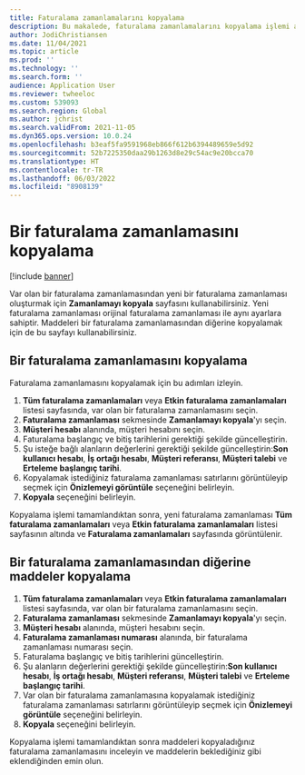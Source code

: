 ```yaml
---
title: Faturalama zamanlamalarını kopyalama
description: Bu makalede, faturalama zamanlamalarını kopyalama işlemi açıklanmaktadır.
author: JodiChristiansen
ms.date: 11/04/2021
ms.topic: article
ms.prod: ''
ms.technology: ''
ms.search.form: ''
audience: Application User
ms.reviewer: twheeloc
ms.custom: 539093
ms.search.region: Global
ms.author: jchrist
ms.search.validFrom: 2021-11-05
ms.dyn365.ops.version: 10.0.24
ms.openlocfilehash: b3eaf5fa9591968eb866f612b6394489659e5d92
ms.sourcegitcommit: 52b7225350daa29b1263d8e29c54ac9e20bcca70
ms.translationtype: HT
ms.contentlocale: tr-TR
ms.lasthandoff: 06/03/2022
ms.locfileid: "8908139"
---
```

# <a name="copy-a-billing-schedule"></a>Bir faturalama zamanlamasını kopyalama

[!include [banner](../includes/banner.md)]

Var olan bir faturalama zamanlamasından yeni bir faturalama zamanlaması oluşturmak için **Zamanlamayı kopyala** sayfasını kullanabilirsiniz. Yeni faturalama zamanlaması orijinal faturalama zamanlaması ile aynı ayarlara sahiptir. Maddeleri bir faturalama zamanlamasından diğerine kopyalamak için de bu sayfayı kullanabilirsiniz.

## <a name="copy-a-billing-schedule"></a>Bir faturalama zamanlamasını kopyalama

Faturalama zamanlamasını kopyalamak için bu adımları izleyin.

1. **Tüm faturalama zamanlamaları** veya **Etkin faturalama zamanlamaları** listesi sayfasında, var olan bir faturalama zamanlamasını seçin.
2. **Faturalama zamanlaması** sekmesinde **Zamanlamayı kopyala**'yı seçin.
3. **Müşteri hesabı** alanında, müşteri hesabını seçin.
4. Faturalama başlangıç ve bitiş tarihlerini gerektiği şekilde güncelleştirin.
5. Şu isteğe bağlı alanların değerlerini gerektiği şekilde güncelleştirin:**Son kullanıcı hesabı**, **İş ortağı hesabı**, **Müşteri referansı**, **Müşteri talebi** ve **Erteleme başlangıç tarihi**.
6. Kopyalamak istediğiniz faturalama zamanlaması satırlarını görüntüleyip seçmek için **Önizlemeyi görüntüle** seçeneğini belirleyin.
7. **Kopyala** seçeneğini belirleyin.

Kopyalama işlemi tamamlandıktan sonra, yeni faturalama zamanlaması **Tüm faturalama zamanlamaları** veya **Etkin faturalama zamanlamaları** listesi sayfasının altında ve **Faturalama zamanlamaları** sayfasında görüntülenir.

## <a name="copy-items-from-one-billing-schedule-to-another"></a>Bir faturalama zamanlamasından diğerine maddeler kopyalama

1. **Tüm faturalama zamanlamaları** veya **Etkin faturalama zamanlamaları** listesi sayfasında, var olan bir faturalama zamanlamasını seçin.
2. **Faturalama zamanlaması** sekmesinde **Zamanlamayı kopyala**'yı seçin.
3. **Müşteri hesabı** alanında, müşteri hesabını seçin.
4. **Faturalama zamanlaması numarası** alanında, bir faturalama zamanlaması numarası seçin.
4. Faturalama başlangıç ve bitiş tarihlerini güncelleştirin.
5. Şu alanların değerlerini gerektiği şekilde güncelleştirin:**Son kullanıcı hesabı**, **İş ortağı hesabı**, **Müşteri referansı**, **Müşteri talebi** ve **Erteleme başlangıç tarihi**.
6. Var olan bir faturalama zamanlamasına kopyalamak istediğiniz faturalama zamanlaması satırlarını görüntüleyip seçmek için **Önizlemeyi görüntüle** seçeneğini belirleyin.
7. **Kopyala** seçeneğini belirleyin.

Kopyalama işlemi tamamlandıktan sonra maddeleri kopyaladığınız faturalama zamanlamasını inceleyin ve maddelerin beklediğiniz gibi eklendiğinden emin olun.

<!--## Additional resources-->
